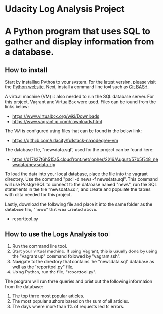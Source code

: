 # Udacity Log Analysis Project
# A Python program that uses SQL to gather and display information from a database.

## How to install

Start by installing Python to your system.  For the latest version, please visit the [Python website](https://www.python.org/).
Next, install a command line tool such as [Git BASH](https://git-for-windows.github.io/).

A virtual machine (VM) is also needed to run the SQL database server.  For this project, Vagrant and VirtualBox were used.
Files can be found from the links below:
- https://www.virtualbox.org/wiki/Downloads
- https://www.vagrantup.com/downloads.html 

The VM is configured using files that can be found in the below link:
- https://github.com/udacity/fullstack-nanodegree-vm

The database file, "newsdata.sql", used for the project can be found here:
- https://d17h27t6h515a5.cloudfront.net/topher/2016/August/57b5f748_newsdata/newsdata.zip

To load the data into your local database, place the file into the vagrant directory.  Use the command "psql -d news -f newsdata.sql".
This command will use PostgreSQL to connect to the database named "news", run the SQL statements in the file
"newsdata.sql", and create and populate the tables with data needed for this project.

Lastly, download the following file and place it into the same folder as the database file, "news" that was created above:
- reporttool.py

## How to use the Logs Analysis tool

1. Run the command line tool.
2. Start your virtual machine.  If using Vagrant, this is usually done by using the "vagrant up" command followed by "vagrant ssh".
3. Navigate to the directory that contains the "newsdata.sql" database as well as the "reporttool.py" file.
4. Using Python, run the file, "reporttool.py".

The program will run three queries and print out the following information from the database:
1. The top three most popular articles.
2. The most popular authors based on the sum of all articles.
3. The days where more than 1% of requests led to errors.
